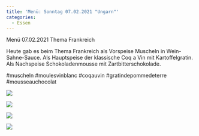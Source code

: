 ```yaml
---
title: 'Menü: Sonntag 07.02.2021 "Ungarn"'
categories:
  - Essen
---
```


Menü 07.02.2021 Thema Frankreich

Heute gab es beim Thema Frankreich als Vorspeise Muscheln in Wein-Sahne-Sauce.
Als Hauptspeise der klassische Coq a Vin mit Kartoffelgratin.
Als Nachspeise Schokoladenmousse mit Zartbitterschokolade.

#muscheln #moulesvinblanc #coqauvin #gratindepommedeterre 
#mousseauchocolat

![](..\..\.\assets\2021-02-07-sonntag-frankreich\1.jpg)

![](..\..\.\assets\2021-02-07-sonntag-frankreich\2.jpg)

![](..\..\.\assets\2021-02-07-sonntag-frankreich\3.jpg)

![](..\..\.\assets\2021-02-07-sonntag-frankreich\4.jpg)



